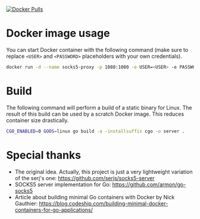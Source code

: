 
[![Docker Pulls](https://img.shields.io/docker/pulls/ocassio/go-socks5-proxy.svg)](https://hub.docker.com/r/ocassio/go-socks5-proxy/)

# Docker image usage

You can start Docker container with the following command (make sure to replace `<USER>` and `<PASSWORD>` placeholders with your own credentials).

```bash
docker run -d --name socks5-proxy -p 1080:1080 -e USER=<USER> -e PASSWORD=<PASSWORD> ocassio/go-socks5-proxy
```

# Build
The following command will perform a build of a static binary for Linux.
The result of this build can be used by a scratch Docker image. This reduces container size drastically.

```bash
CGO_ENABLED=0 GOOS=linux go build -a -installsuffix cgo -o server .
```

# Special thanks

- The original idea. Actually, this project is just a very lightweight variation of the serj's one:
   https://github.com/serjs/socks5-server
- SOCKS5 server implementation for Go:
   https://github.com/armon/go-socks5
- Article about building minimal Go containers with Docker by Nick Gauthier:
   https://blog.codeship.com/building-minimal-docker-containers-for-go-applications/
